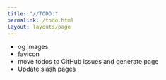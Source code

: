 ```yaml
---
title: "//TODO:"
permalink: /todo.html
layout: layouts/page
---
```


- og images
- favicon
- move todos to GitHub issues and generate page
- Update slash pages
